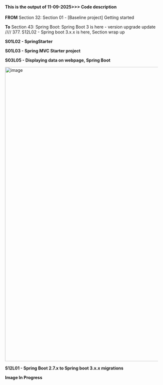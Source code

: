 #### This is the output of 11-09-2025>>> Code description 

**FROM** Section 32: Section 01 - [Baseline project] Getting started 

**To** Section 43: Spring Boot: Spring Boot 3 is here - version upgrade update //// 377. S12L02 - Spring boot 3.x.x is here, Section wrap up


**S01L02 - SpringStarter**

**S01L03 - Spring MVC Starter project**

**S03L05 - Displaying data on webpage, Spring Boot**

<img width="1918" height="971" alt="image" src="https://github.com/user-attachments/assets/397ff4d0-2b6d-4a31-b305-b42f3b3bd574" />

**S12L01 - Spring Boot 2.7.x to Spring boot 3.x.x migrations**

**Image In Progress**
